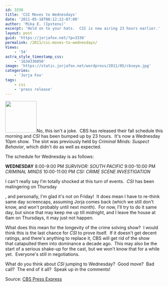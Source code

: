 ```yaml
---
id: 3336
title: 'CSI Moves to Wednesdays'
date: '2011-05-18T08:12:22-07:00'
author: 'Mika E. (Ipstenu)'
excerpt: 'Hold on to your hats.  CSI is now airing 23 hours earlier.'
layout: post
guid: 'https://jorjafox.net/?p=3336'
permalink: /2011/csi-moves-to-wednesdays/
Views:
    - '54'
astra_style_timestamp_css:
    - '1634336050'
image: 'https://static.jorjafox.net/wordpress/2011/05/cbseye.jpg'
categories:
    - 'Jorja Fox'
tags:
    - csi
    - 'press release'
---
```


<img class="alignleft size-thumbnail wp-image-3337" title="cbseye" src="//static.jorjafox.net/wordpress/2011/05/cbseye-100x100.jpg" alt="" width="100" height="100" />No, this isn't a joke.  CBS has released their fall schedule this morning and <em>CSI</em> has been bumped up by 23 hours.  It's now a Wednesday 10pm show.  The slot was previously held by <em>Criminal Minds: Suspect Behavior</em>, which didn't do as well as expected.

The schedule for Wednesday is as follows:

**WEDNESDAY**
8:00-9:00 PM <em>SURVIVOR: SOUTH PACIFIC</em>
9:00-10:00 PM <em>CRIMINAL MINDS</em>
10:00-11:00 PM <em>CSI: CRIME SCENE INVESTIGATION</em>

I can't really say I'm totally shocked at this turn of events.  <em>CSI</em> has been malingering on Thursday

, and personally, I'm glad it's not on Friday!  It does mean I have to re-think same day screencaps, assuming Jorja comes back (which we still don't know, and won't probably until next month).  For now, I'll try to do it same day, but since that may keep me up till midnight, and I leave the house at 6am on Thursdays, it may just not happen.

What does this mean for the longevity of the crime solving show?  I would think this is the last chance for <em>CSI</em> to prove itself.  If it doesn't get decent ratings, and there's anything to replace it, CBS will get rid of the show that catapulted them into dominance a decade ago.  This may also be the start of a serious shake-up for the cast, but we won't know that for a while yet.  Everyone's still in negotiations.

What do you think about <em>CSI</em> jumping to Wednesday?  Good move?  Bad call?  The end of it all?  Speak up in the comments!

Source: <a href="http://www.cbspressexpress.com/div.php/cbs_entertainment/release?id=28300">CBS Press Express</a>
